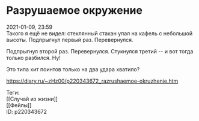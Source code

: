 Разрушаемое окружение
======================

   
 2021-01-09, 23:59   
  Такого я ещё не видел: стеклянный стакан упал на кафель с небольшой высоты. Подпрыгнул первый раз. Перевернулся.   
   
 Подпрыгнул второй раз. Перевернулся. Стукнулся третий -- и вот тогда только разбился. Ну!   
   
 Это типа хит поинтов только на два удара хватило?   
    
 <https://diary.ru/~zHz00/p220343672_razrushaemoe-okruzhenie.htm>   
   
 Теги:   
 [[Случай из жизни]]   
 [[Фейлы]]   
 ID: p220343672